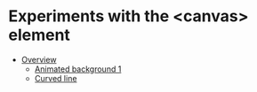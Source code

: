 # Experiments with the \<canvas> element

* [Overview](https://canvas-experiments.simonknittel.de)
  * [Animated background 1](https://canvas-experiments.simonknittel.de/animated-background-1)
  * [Curved line](https://canvas-experiments.simonknittel.de/curved-line)
